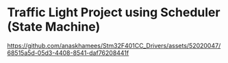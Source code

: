# Traffic Light Project using Scheduler (State Machine)



https://github.com/anaskhamees/Stm32F401CC_Drivers/assets/52020047/68515a5d-05d3-4408-8541-daf76208441f


